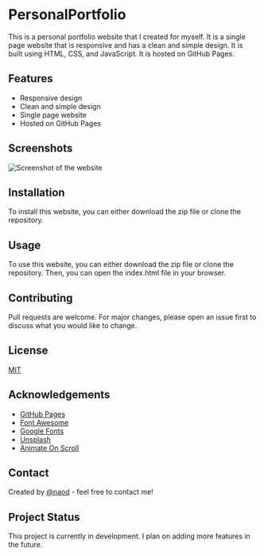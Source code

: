 # PersonalPortfolio

This is a personal portfolio website that I created for myself. It is a single page website that is responsive and has a clean and simple design. It is built using HTML, CSS, and JavaScript. It is hosted on GitHub Pages.

## Features

- Responsive design
- Clean and simple design
- Single page website
- Hosted on GitHub Pages

## Screenshots

![Screenshot of the website]()

## Installation

To install this website, you can either download the zip file or clone the repository.

## Usage

To use this website, you can either download the zip file or clone the repository. Then, you can open the index.html file in your browser.

## Contributing

Pull requests are welcome. For major changes, please open an issue first to discuss what you would like to change.

## License

[MIT](https://choosealicense.com/licenses/mit/)

## Acknowledgements

- [GitHub Pages](https://pages.github.com/)
- [Font Awesome](https://fontawesome.com/)
- [Google Fonts](https://fonts.google.com/)
- [Unsplash](https://unsplash.com/)
- [Animate On Scroll](https://michalsnik.github.io/aos/)

## Contact

Created by [@naod](https://www.instagram.com/naooddd/) - feel free to contact me!

## Project Status

This project is currently in development. I plan on adding more features in the future.

